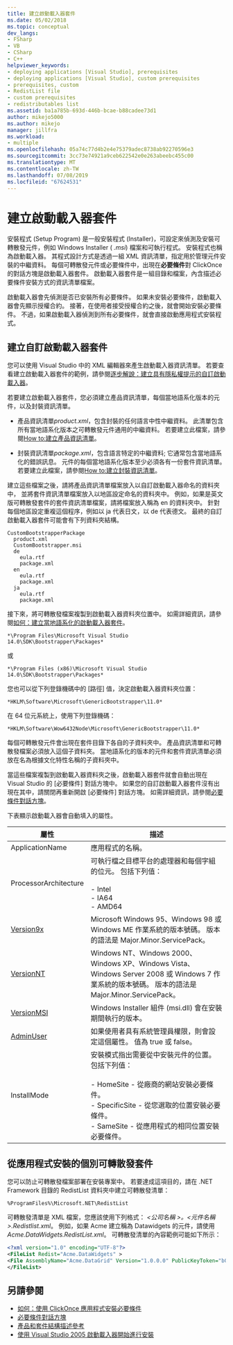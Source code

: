 ```yaml
---
title: 建立啟動載入器套件
ms.date: 05/02/2018
ms.topic: conceptual
dev_langs:
- FSharp
- VB
- CSharp
- C++
helpviewer_keywords:
- deploying applications [Visual Studio], prerequisites
- deploying applications [Visual Studio], custom prerequisites
- prerequisites, custom
- RedistList file
- custom prerequisites
- redistributables list
ms.assetid: ba1a785b-693d-446b-bcae-b88cadee73d1
author: mikejo5000
ms.author: mikejo
manager: jillfra
ms.workload:
- multiple
ms.openlocfilehash: 05a74c77d4b2e4e75379adec8738ab92270596e3
ms.sourcegitcommit: 3cc73e74921a9ceb622542e0e263abeebc455c00
ms.translationtype: MT
ms.contentlocale: zh-TW
ms.lasthandoff: 07/08/2019
ms.locfileid: "67624531"
---
```

# <a name="create-bootstrapper-packages"></a>建立啟動載入器套件
安裝程式 (Setup Program) 是一般安裝程式 (Installer)，可設定來偵測及安裝可轉散發元件，例如 Windows Installer ( *.msi*) 檔案和可執行程式。 安裝程式也稱為啟動載入器。 其程式設計方式是透過一組 XML 資訊清單，指定用於管理元件安裝的中繼資料。  每個可轉散發元件或必要條件中，出現在**必要條件**對 ClickOnce 的對話方塊是啟動載入器套件。 啟動載入器套件是一組目錄和檔案，內含描述必要條件安裝方式的資訊清單檔案。

啟動載入器會先偵測是否已安裝所有必要條件。 如果未安裝必要條件，啟動載入器會先顯示授權合約。 接著，在使用者接受授權合約之後，就會開始安裝必要條件。 不過，如果啟動載入器偵測到所有必要條件，就會直接啟動應用程式安裝程式。

## <a name="create-custom-bootstrapper-packages"></a>建立自訂啟動載入器套件
您可以使用 Visual Studio 中的 XML 編輯器來產生啟動載入器資訊清單。 若要查看建立啟動載入器套件的範例，請參閱[逐步解說：建立具有隱私權提示的自訂啟動載入器](../deployment/walkthrough-creating-a-custom-bootstrapper-to-show-a-privacy-prompt.md)。

若要建立啟動載入器套件，您必須建立產品資訊清單，每個當地語系化版本的元件，以及封裝資訊清單。

* 產品資訊清單*product.xml*，包含封裝的任何語言中性中繼資料。 此清單包含所有當地語系化版本之可轉散發元件通用的中繼資料。  若要建立此檔案，請參閱[How to:建立產品資訊清單](../deployment/how-to-create-a-product-manifest.md)。

* 封裝資訊清單*package.xml*，包含語言特定的中繼資料; 它通常包含當地語系化的錯誤訊息。 元件的每個當地語系化版本至少必須各有一份套件資訊清單。 若要建立此檔案，請參閱[How to:建立封裝資訊清單](../deployment/how-to-create-a-package-manifest.md)。

建立這些檔案之後，請將產品資訊清單檔案放入以自訂啟動載入器命名的資料夾中， 並將套件資訊清單檔案放入以地區設定命名的資料夾中。 例如，如果是英文版可轉散發套件的套件資訊清單檔案，請將檔案放入稱為 en 的資料夾中。 針對每個地區設定重複這個程序，例如以 ja 代表日文，以 de 代表德文。 最終的自訂啟動載入器套件可能會有下列資料夾結構。

```
CustomBootstrapperPackage
  product.xml
  CustomBootstrapper.msi
  de
    eula.rtf
    package.xml
  en
    eula.rtf
    package.xml
  ja
    eula.rtf
    package.xml
```

接下來，將可轉散發檔案複製到啟動載入器資料夾位置中。 如需詳細資訊，請參閱[如何：建立當地語系化的啟動載入器套件](../deployment/how-to-create-a-localized-bootstrapper-package.md)。

```
*\Program Files\Microsoft Visual Studio 14.0\SDK\Bootstrapper\Packages*
```

或

```
*\Program Files (x86)\Microsoft Visual Studio 14.0\SDK\Bootstrapper\Packages*
```

您也可以從下列登錄機碼中的 [路徑]  值，決定啟動載入器資料夾位置：

```
*HKLM\Software\Microsoft\GenericBootstrapper\11.0*
```

在 64 位元系統上，使用下列登錄機碼：

```
*HKLM\Software\Wow6432Node\Microsoft\GenericBootstrapper\11.0*
```

每個可轉散發元件會出現在套件目錄下各自的子資料夾中。 產品資訊清單和可轉散發檔案必須放入這個子資料夾。 當地語系化的版本的元件和套件資訊清單必須放在名為根據文化特性名稱的子資料夾中。

當這些檔案複製到啟動載入器資料夾之後，啟動載入器套件就會自動出現在 Visual Studio 的 [必要條件]  對話方塊中。 如果您的自訂啟動載入器套件沒有出現在其中，請關閉再重新開啟 [必要條件]  對話方塊。 如需詳細資訊，請參閱[必要條件對話方塊](../ide/reference/prerequisites-dialog-box.md)。

下表顯示啟動載入器會自動填入的屬性。

|屬性|描述|
|--------------|-----------------|
|ApplicationName|應用程式的名稱。|
|ProcessorArchitecture|可執行檔之目標平台的處理器和每個字組的位元。 包括下列值：<br /><br /> -   Intel<br />-   IA64<br />-   AMD64|
|[Version9x](/windows/desktop/Msi/version9x)|Microsoft Windows 95、Windows 98 或 Windows ME 作業系統的版本號碼。 版本的語法是 Major.Minor.ServicePack。|
|[VersionNT](/windows/desktop/Msi/versionnt)|Windows NT、Windows 2000、Windows XP、Windows Vista、Windows Server 2008 或 Windows 7 作業系統的版本號碼。 版本的語法是 Major.Minor.ServicePack。|
|[VersionMSI](/windows/desktop/Msi/versionmsi)|Windows Installer 組件 (msi.dll) 會在安裝期間執行的版本。|
|[AdminUser](/windows/desktop/Msi/adminuser)|如果使用者具有系統管理員權限，則會設定這個屬性。 值為 true 或 false。|
|InstallMode|安裝模式指出需要從中安裝元件的位置。 包括下列值：<br /><br /> -   HomeSite - 從廠商的網站安裝必要條件。<br />-   SpecificSite - 從您選取的位置安裝必要條件。<br />-   SameSite - 從應用程式的相同位置安裝必要條件。|

## <a name="separate-redistributables-from-application-installations"></a>從應用程式安裝的個別可轉散發套件
您可以防止可轉散發檔案部署在安裝專案中。 若要達成這項目的，請在 .NET Framework 目錄的 RedistList 資料夾中建立可轉散發清單：

`%ProgramFiles%\Microsoft.NET\RedistList`

可轉散發清單是 XML 檔案，您應該使用下列格式： *\<公司名稱 >。\<元件名稱 >.Redistlist.xml*。 例如，如果 Acme 建立稱為 Datawidgets 的元件，請使用 *Acme.DataWidgets.RedistList.xml*。 可轉散發清單的內容範例可能如下所示：

```xml
<?xml version="1.0" encoding="UTF-8"?>
<FileList Redist="Acme.DataWidgets" >
<File AssemblyName="Acme.DataGrid" Version="1.0.0.0" PublicKeyToken="b03f5f7f11d50a3a" Culture="neutral" ProcessorArchitecture="MSIL" InGAC="true" />
</FileList>
```

## <a name="see-also"></a>另請參閱
- [如何：使用 ClickOnce 應用程式安裝必要條件](../deployment/how-to-install-prerequisites-with-a-clickonce-application.md)
- [必要條件對話方塊](../ide/reference/prerequisites-dialog-box.md)
- [產品和套件結構描述參考](../deployment/product-and-package-schema-reference.md)
- [使用 Visual Studio 2005 啟動載入器開始進行安裝](http://go.microsoft.com/fwlink/?LinkId=107537)
